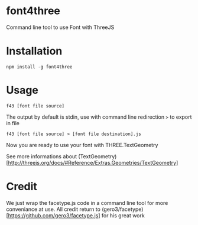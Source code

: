 # font4three
Command line tool to use Font with ThreeJS

# Installation
```npm install -g font4three```

# Usage

```f43 [font file source]```

The output by default is stdin, use with command line redirection ```>``` to export in file

```f43 [font file source] > [font file destination].js```

Now you are ready to use your font with THREE.TextGeometry

See more informations about (TextGeometry)[http://threejs.org/docs/#Reference/Extras.Geometries/TextGeometry]

# Credit

We just wrap the facetype.js code in a command line tool for more conveniance at use. All credit return to (gero3/facetype)[https://github.com/gero3/facetype.js] for his great work
